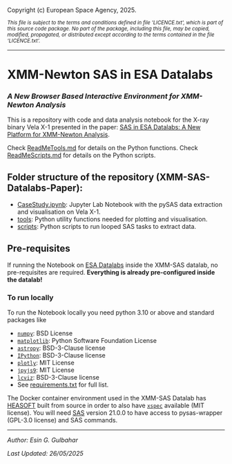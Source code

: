 Copyright (c) European Space Agency, 2025.

<small><em>This file is subject to the terms and conditions defined in file 'LICENCE.txt', which is part of this source code package. No part of the package, including this file, may be copied, modified, propagated, or distributed except according to the terms contained in the file ‘LICENCE.txt’.</em></small>
***

# XMM-Newton SAS in ESA Datalabs
### *A New Browser Based Interactive Environment for XMM-Newton Analysis*

This is a repository with code and data analysis notebook for the X-ray binary Vela X-1 presented in the paper: [SAS in ESA Datalabs: A New Platform for XMM-Newton Analysis](https://papers.ssrn.com/sol3/papers.cfm?abstract_id=5177091).

Check [ReadMeTools.md](ReadMeTools.md) for details on the Python functions.
Check [ReadMeScripts.md](ReadMeScripts.md) for details on the Python scripts.

## Folder structure of the repository (XMM-SAS-Datalabs-Paper):

* [CaseStudy.ipynb](CaseStudy.ipynb): Jupyter Lab Notebook with the pySAS data extraction and visualisation on Vela X-1.
* [tools](tools): Python utility functions needed for plotting and visualisation.
* [scripts](scripts): Python scripts to run looped SAS tasks to extract data.

## Pre-requisites
If running the Notebook on [ESA Datalabs](https://datalabs.esa.int/) inside the XMM-SAS datalab, no pre-requisites are required. **Everything is already pre-configured inside the datalab!**

### To run locally
To run the Notebook locally you need python 3.10 or above and standard packages like
* [`numpy`](https://numpy.org/): BSD License
* [`matplotlib`](https://matplotlib.org/): Python Software Foundation License
* [`astropy`](https://www.astropy.org/): BSD-3-Clause license
* [`IPython`](https://ipython.org/): BSD-3-Clause license
* [`plotly`](https://plotly.com/): MIT License
* [`jpyjs9`](https://github.com/zoghbi-a/jpyjs9): MIT License
* [`lcviz`](https://lcviz.readthedocs.io/en/stable/): BSD-3-Clause license
* See [requirements.txt](requirements.txt) for full list.

The Docker container environment used in the XMM-SAS Datalab has [HEASOFT](https://heasarc.gsfc.nasa.gov/lheasoft/) built from source in order to also have [`xspec`](https://heasarc.gsfc.nasa.gov/xanadu/xspec/) available (MIT license). You will need [SAS](https://www.cosmos.esa.int/web/xmm-newton/what-is-sas) version 21.0.0 to have access to pysas-wrapper (GPL-3.0 license) and SAS commands.

---

*Author: Esin G. Gulbahar*

*Last Updated: 26/05/2025*

